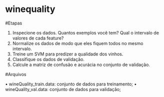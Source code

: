 # winequality

#Etapas
1. Inspecione os dados. Quantos exemplos você tem? Qual o intervalo de valores de cada
feature?
2. Normalize os dados de modo que eles fiquem todos no mesmo intervalo.
3. Treine um SVM para predizer a qualidade dos vinhos.
4. Classifique os dados de validação.
5. Calcule a matriz de confusão e acurácia no conjunto de validação.


#Arquivos

• wineQuality_train.data: conjunto de dados para treinamento;
• wineQuality_val.data: conjunto de dados para validação;
